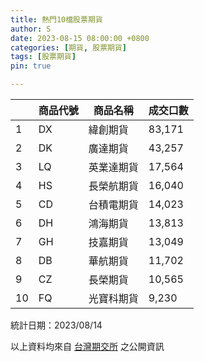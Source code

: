 ```yaml
---
title: 熱門10檔股票期貨
author: S
date: 2023-08-15 08:00:00 +0800
categories: [期貨, 股票期貨]
tags: [股票期貨]
pin: true

---
```



|    |  商品代號 |  商品名稱 | 成交口數    |
|----|-------|-------|---------|
| 1  | DX    | 緯創期貨  | 83,171  |
| 2  | DK    | 廣達期貨  | 43,257  |
| 3  | LQ    | 英業達期貨 | 17,564  |
| 4  | HS    | 長榮航期貨 | 16,040  |
| 5  | CD    | 台積電期貨 | 14,023  |
| 6  | DH    | 鴻海期貨  | 13,813  |
| 7  | GH    | 技嘉期貨  | 13,049  |
| 8  | DB    | 華航期貨  | 11,702  |
| 9  | CZ    | 長榮期貨  | 10,565  |
| 10 | FQ    | 光寶科期貨 | 9,230   |

統計日期：2023/08/14

以上資料均來自 [台灣期交所](https://www.taifex.com.tw/cht/index) 之公開資訊

<!-- ## 開戶方式

+ 臨櫃開戶(台北市中正區重慶南路一段2號8樓)

+ 線上開戶

+ 預約外開 (立即加 **[Line  ](https://line.me/ti/p/r6s_aDAbYM)**      預約開戶)

## **線上** 開戶資格

+ **未**在本公司開立期貨帳戶，或已有帳戶半年內未交易者。     

+ 限中華民國籍自然人(非本國籍須預約臨櫃開戶)，且年滿**20**歲未超過**70**歲者        
(超過70歲者須至臨櫃辦理開戶  **[立即加LINE預約開戶](https://reurl.cc/GA0AyA)**)

+ 僅具中華民國稅務居民身份 (**[非本國籍請先閱讀](https://line.me/ti/p/r6s_aDAbYM)**)

+ 線上開戶額度為新台幣50萬不須財力證明，最高放寬至新台幣100萬(欲提高須臨櫃補齊印鑑資料)

## **線上** 開戶所需證件

+ 身分證之正面、反面圖檔

+ 第二身份證明文件 (健保卡、駕照、護照、戶口名簿、戶籍謄本) 正面圖檔

+ 網銀或實體存摺圖檔 (**存摺封面簽名及西元年月日**，約定出入金銀行使用)

+ 個人手持身份證及清楚合照,若有約定外幣存摺者需另持外幣存摺合照


## **臨櫃** 所需證件

+ 身分證正本

+ 第二證件正本（健保卡、駕照、護照、戶口名簿、戶籍謄本）擇一

+ 銀行存摺正本（入金可約定3個、出金只可約定1個）

+ 印章（可帶 可不帶）

+ 額度如需超過50萬，請備妥財力證明

    + 入金權益數做申請(最快最方便)      
    
    + 存款證明
        + 存款證明文件三日內最近一筆存款餘額為憑(需付存摺封面及內頁)

    + 不動產 ([不動產交易登錄資訊](http://lvr.land.moi.gov.tw))
        + 權狀影本、登記謄本  
        + 最近其地價稅單、房屋稅單  
    
 -->

